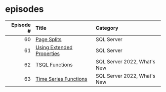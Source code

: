 # episodes

| Episode # | Title | Category |
| ---: | :--- | :--- |
| 60 | [Page Splits](https://github.com/antonchgr/episodes/tree/main/%2360) | SQL Server |
| 61 | [Using Extended Properties](https://github.com/antonchgr/episodes/tree/main/%2361) | SQL Server |
| 62 | [TSQL Functions](https://github.com/antonchgr/episodes/tree/main/E62) | SQL Server 2022, What's New |
| 63 | [Time Series Functions](https://github.com/antonchgr/episodes/tree/main/E63) |  SQL Server 2022, What's New |


